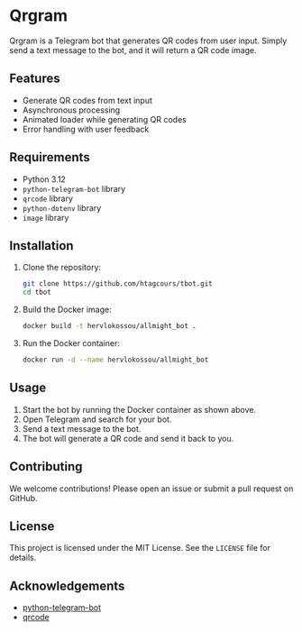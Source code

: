 # Qrgram

Qrgram is a Telegram bot that generates QR codes from user input. Simply send a text message to the bot, and it will return a QR code image.

## Features

- Generate QR codes from text input
- Asynchronous processing
- Animated loader while generating QR codes
- Error handling with user feedback

## Requirements

- Python 3.12
- `python-telegram-bot` library
- `qrcode` library
- `python-dotenv` library
- `image` library

## Installation

1. Clone the repository:
    ```sh
    git clone https://github.com/htagcours/tbot.git
    cd tbot
    ```

2. Build the Docker image:
    ```sh
    docker build -t hervlokossou/allmight_bot .
    ```

3. Run the Docker container:
    ```sh
    docker run -d --name hervlokossou/allmight_bot
    ```

## Usage

1. Start the bot by running the Docker container as shown above.
2. Open Telegram and search for your bot.
3. Send a text message to the bot.
4. The bot will generate a QR code and send it back to you.

## Contributing

We welcome contributions! Please open an issue or submit a pull request on GitHub.

## License

This project is licensed under the MIT License. See the `LICENSE` file for details.

## Acknowledgements

- [python-telegram-bot](https://github.com/python-telegram-bot/python-telegram-bot)
- [qrcode](https://github.com/lincolnloop/python-qrcode)